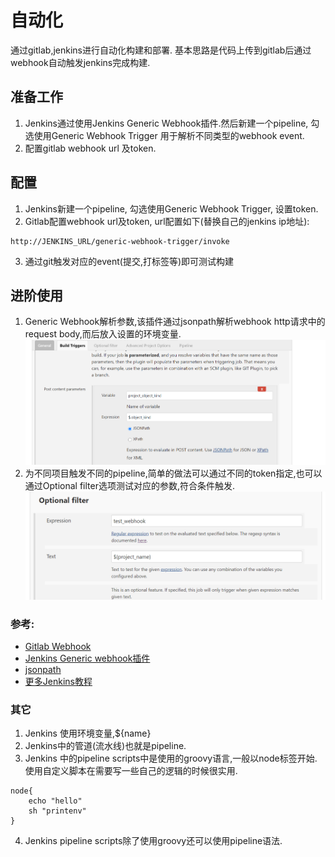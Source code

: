 # 自动化
通过gitlab,jenkins进行自动化构建和部署.
基本思路是代码上传到gitlab后通过webhook自动触发jenkins完成构建.
## 准备工作
1. Jenkins通过使用Jenkins Generic Webhook插件.然后新建一个pipeline, 勾选使用Generic Webhook Trigger
用于解析不同类型的webhook event.
2. 配置gitlab webhook url 及token.
## 配置
1. Jenkins新建一个pipeline, 勾选使用Generic Webhook Trigger, 设置token.
2. Gitlab配置webhook url及token, url配置如下(替换自己的jenkins ip地址):
```
http://JENKINS_URL/generic-webhook-trigger/invoke
```
3. 通过git触发对应的event(提交,打标签等)即可测试构建

## 进阶使用
1. Generic Webhook解析参数,该插件通过jsonpath解析webhook http请求中的request body,而后放入设置的环境变量.
![](img/Content_Params.png)
2. 为不同项目触发不同的pipeline,简单的做法可以通过不同的token指定,也可以通过Optional filter选项测试对应的参数,符合条件触发.
!["Optional filter"](img/Optional_Filter.png)

### 参考:
* [Gitlab Webhook](https://docs.gitlab.com/ce/user/project/integrations/webhooks.html)
* [Jenkins Generic webhook插件](https://github.com/jenkinsci/generic-webhook-trigger-plugin)
* [jsonpath](https://jsonpath.curiousconcept.com/#)
* [更多Jenkins教程](https://www.jenkins.io/zh/doc/pipeline/tour/getting-started/)

### 其它
1. Jenkins 使用环境变量,${name}
2. Jenkins中的管道(流水线)也就是pipeline.
3. Jenkins 中的pipeline scripts中是使用的groovy语言,一般以node标签开始. 使用自定义脚本在需要写一些自己的逻辑的时候很实用.
```
node{
    echo "hello"
    sh "printenv"
}
```
4. Jenkins pipeline scripts除了使用groovy还可以使用pipeline语法.